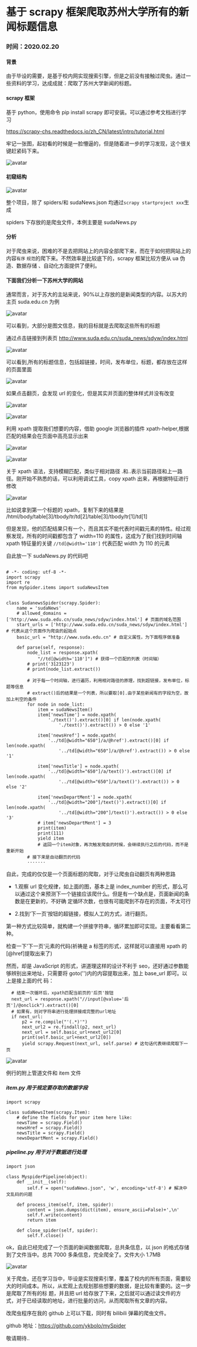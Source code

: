 # 基于 scrapy 框架爬取苏州大学所有的新闻标题信息

### 时间：**2020.02.20**

#### 背景

由于毕设的需要，是基于校内网实现搜索引擎，但是之前没有接触过爬虫。通过一些资料的学习，达成成就：爬取了苏州大学新闻的标题。

#### scrapy 框架

基于 python，使用命令 pip install scrapy 即可安装。可以通过参考文档进行学习

https://scrapy-chs.readthedocs.io/zh_CN/latest/intro/tutorial.html

牢记一张图，起初看的时候是一脸懵逼的，但是随着进一步的学习发现，这个很关键赶紧码下来。

![avatar](http://ezreal-yk.cn/assets/techs-images/3/1.jpg)

#### 初窥结构

![avatar](http://ezreal-yk.cn/assets/techs-images/3/structure.jpg)

整个项目，除了 spiders/和 sudaNews.json 均通过`scrapy startproject xxx`生成

spiders 下存放的是爬虫文件，本例主要是 sudaNews.py

#### 分析

对于爬虫来说，困难的不是去把网站上的内容全部爬下来，而在于如何把网站上的内容`有序` `规范`的爬下来。不然效率是比较底下的，scrapy 框架比较方便从 ua 伪造、数据存储
、自动化方面提供了便利。

#### 下面我们分析一下苏州大学的网站

通常而言，对于苏大的主站来说，90%以上存放的是新闻类型的内容。以苏大的主页 suda.edu.cn 为例

![avatar](http://ezreal-yk.cn/assets/techs-images/3/sudaMain.jpg)

可以看到，大部分是图文信息，我的目标就是去爬取这些所有的标题

通过点击链接到列表页 http://www.suda.edu.cn/suda_news/sdyw/index.html

![avatar](http://ezreal-yk.cn/assets/techs-images/3/sudaList.jpg)

可以看到,所有的标题信息，包括超链接，时间，发布单位，标题，都存放在这样的页面里面

![avatar](http://ezreal-yk.cn/assets/techs-images/3/bot.jpg)

如果点击翻页，会发现 url 的变化，但是其实并页面的整体样式并没有改变

![avatar](http://ezreal-yk.cn/assets/techs-images/3/url1.jpg)

![avatar](http://ezreal-yk.cn/assets/techs-images/3/url2.jpg)

利用 xpath 提取我们想要的内容，借助 google 浏览器的插件 xpath-helper,根据匹配的结果会在页面中高亮显示出来

![avatar](http://ezreal-yk.cn/assets/techs-images/3/xpath1.jpg)

![avatar](http://ezreal-yk.cn/assets/techs-images/3/time.jpg)

关于 xpath 语法，支持模糊匹配，类似于相对路径 .和..表示当前路径和上一路径。刚开始不熟悉的话，可以利用调试工具，copy xpath 出来，再根据特征进行修改

![avatar](http://ezreal-yk.cn/assets/techs-images/3/copytime.jpg)

比如说拿到第一个标题的 xpath，复制下来的结果是 /html/body/table[3]/tbody/tr/td[2]/table[3]/tbody/tr[1]/td[1]

但是发现，他的匹配结果只有一个，而且其实不能代表时间戳元素的特性。经过观察发现，所有的时间戳都包含了 width=110 的属性，这成为了我们找到时间轴 xpath 特征量的关键
`//td[@width='110']` 代表匹配 width 为 110 的元素

自此放一下 sudaNews.py 的代码吧

```

# -*- coding: utf-8 -*-
import scrapy
import re
from mySpider.items import sudaNewsItem


class SudanewsSpider(scrapy.Spider):
    name = 'sudaNews'
    # allowed_domains = ['http://www.suda.edu.cn/suda_news/sdyw/index.html'] # 页面的域名范围
    start_urls = ['http://www.suda.edu.cn/suda_news/sdyw/index.html'] # 代表从这个页面作为爬虫的起始点
    basic_url = "http://www.suda.edu.cn" # 自定义属性，为下面程序做准备

    def parse(self, response):
        node_list = response.xpath(
            "//td[@width='110']") # 获得一个匹配的列表（时间轴）
        # print('3123123')
        # print(node_list.extract())

        # 对于每一个时间轴，进行遍历，利用相对路径的原理，找到超链接，发布单位，标题等信息
        # extract()后的结果是一个列表，所以要取[0].由于某些新闻有的字段为空，故加上判空的条件
        for node in node_list:
            item = sudaNewsItem()
            item['newsTime'] = node.xpath(
                './text()').extract()[0] if len(node.xpath(
                    './text()').extract()) > 0 else '1'

            item['newsHref'] = node.xpath(
                '../td[@width="650"]/a/@href').extract()[0] if len(node.xpath(
                    '../td[@width="650"]/a/@href').extract()) > 0 else '1'

            item['newsTitle'] = node.xpath(
                '../td[@width="650"]/a/text()').extract()[0] if len(node.xpath(
                    '../td[@width="650"]/a/text()').extract()) > 0 else '2'

            item['newsDepartMent'] = node.xpath(
                '../td[@width="200"]/text()').extract()[0] if len(node.xpath(
                    '../td[@width="200"]/text()').extract()) > 0 else '3'
            # item['newsDepartMent'] = 3
            print(item)
            print(111)
            yield item
            # 返回一个item对象，再次触发爬虫的时候，会继续执行之后的代码，而不是重新开始
        # 接下来是自动翻页的代码
        ·······
```

自此，完成的仅仅是一个页面标题的爬取，对于让爬虫自动翻页有两种思路

- 1.观察 url 变化规律，如上面的图，基本上是 index_number 的形式，那么可以通过这个来预测下一个链接应该爬什么。但是有一个缺点是，页面新闻的条数是在更新的，不好确
  定循环次数，也很有可能爬到不存在的页面，不太可行

- 2.找到‘下一页’按钮的超链接，模拟人工的方式，进行翻页。

第一种方式比较简单，就构建一个拼接字符串，循环累加即可实现。主要看看第二种。

检查一下’下一页‘元素的代码(祈祷是 a 标签的形式，这样就可以直接用 xpath 的[@href]提取出来了)

然而，却是 JavaScript 的形式，讲道理这样的设计不利于 seo，还好通过参数能够辨别出来地址，只需要将 goto('')内的内容提取出来，加上 base_url 即可。以上是接上面的代
码：

```
  # 结束一次循环后，xpath匹配当前页的'后页'按钮
  next_url = response.xpath("//input[@value='后页']/@onclick").extract()[0]
  # 如果有，则对字符串进行处理拼接成完整的url地址
  if next_url:
      p2 = re.compile("'(.*)'")
      next_url2 = re.findall(p2, next_url)
      next_url = self.basic_url+next_url2[0]
      print(self.basic_url+next_url2[0])
      yield scrapy.Request(next_url, self.parse) # 这句话代表继续爬取下一页
```

![avatar](http://ezreal-yk.cn/assets/techs-images/3/next.jpg)

例行的附上管道文件和 item 文件

##### item.py 用于规定要存取的数据字段

```
import scrapy

class sudaNewsItem(scrapy.Item):
    # define the fields for your item here like:
    newsTime = scrapy.Field()
    newsHref = scrapy.Field()
    newsTitle = scrapy.Field()
    newsDepartMent = scrapy.Field()
```

##### pipeline.py 用于对于数据进行处理

```
import json

class MyspiderPipeline(object):
    def __init__(self):
        self.f = open("sudaNews.json", 'w', encoding='utf-8') # 解决中文乱码的问题

    def process_item(self, item, spider):
        content = json.dumps(dict(item), ensure_ascii=False)+',\n'
        self.f.write(content)
        return item

    def close_spider(self, spider):
        self.f.close()
```

ok，自此已经完成了一个页面的新闻数据爬取，总共条信息，以 json 的格式存储到了文件当中。总共 7000 多条信息，完全爬全了。文件大小 1.7MB

![avatar](http://ezreal-yk.cn/assets/techs-images/3/total.jpg)

关于爬虫，还在学习当中，毕设是实现搜索引擎，覆盖了校内的所有页面，需要较大的时间成本。所以，从宏观上去规划那些想要的数据，是比较有重要的。这一步是爬取了所有的标
题，并且把 url 给存放了下来，之后就可以通过读文件的方式，对于已经读取的地址，进行批量的访问，从而爬取所有文章的内容。

改爬虫程序在我的 github 上可以下载，同时有 bilibili 弹幕的爬虫文件。

github 地址：https://github.com/ykbolo/mySpider

敬请期待..
